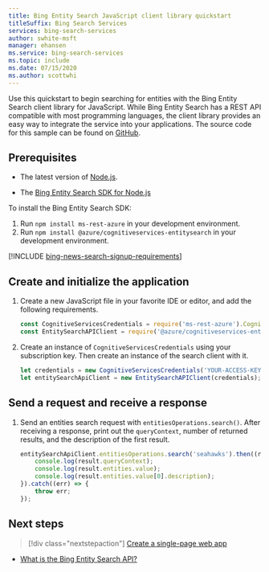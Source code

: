 ```yaml
---
title: Bing Entity Search JavaScript client library quickstart 
titleSuffix: Bing Search Services
services: bing-search-services
author: swhite-msft
manager: ehansen
ms.service: bing-search-services
ms.topic: include
ms.date: 07/15/2020
ms.author: scottwhi
---
```


Use this quickstart to begin searching for entities with the Bing Entity Search client library for JavaScript. While Bing Entity Search has a REST API compatible with most programming languages, the client library provides an easy way to integrate the service into your applications. The source code for this sample can be found on [GitHub](https://github.com/Azure-Samples/cognitive-services-node-sdk-samples/blob/master/Samples/entitySearch.js).

## Prerequisites

* The latest version of [Node.js](https://nodejs.org/en/download/).

* The [Bing Entity Search SDK for Node.js](https://www.npmjs.com/package/@azure/cognitiveservices-entitysearch)

To install the Bing Entity Search SDK:

1. Run `npm install ms-rest-azure` in your development environment.
2. Run `npm install @azure/cognitiveservices-entitysearch` in your development environment.

[!INCLUDE [bing-news-search-signup-requirements](../../../../includes/bing-entity-search-signup-requirements.md)]


## Create and initialize the application

1. Create a new JavaScript file in your favorite IDE or editor, and add the following requirements.

    ```javascript
    const CognitiveServicesCredentials = require('ms-rest-azure').CognitiveServicesCredentials;
    const EntitySearchAPIClient = require('@azure/cognitiveservices-entitysearch');
    ```

2. Create an instance of `CognitiveServicesCredentials` using your subscription key. Then create an instance of the search client with it.

    ```javascript
    let credentials = new CognitiveServicesCredentials('YOUR-ACCESS-KEY');
    let entitySearchApiClient = new EntitySearchAPIClient(credentials);
    ```

## Send a request and receive a response

1. Send an entities search request with `entitiesOperations.search()`. After receiving a response, print out the `queryContext`, number of returned results, and the description of the first result.

    ```javascript
    entitySearchApiClient.entitiesOperations.search('seahawks').then((result) => {
        console.log(result.queryContext);
        console.log(result.entities.value);
        console.log(result.entities.value[0].description);
    }).catch((err) => {
        throw err;
    });
    ```

<!-- Removing until we can replace with a sanitized version.
![Entity results](media/entity-search-sdk-node-quickstart-results.png)
-->

## Next steps

> [!div class="nextstepaction"]
> [Create a single-page web app](../../tutorial/bing-entities-search-single-page-app.md)

* [What is the Bing Entity Search API?](../../overview.md)